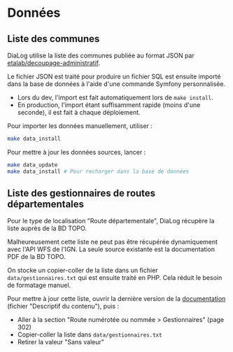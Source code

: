 # Données

## Liste des communes

DiaLog utilise la liste des communes publiée au format JSON par [etalab/decoupage-administratif](https://github.com/etalab/decoupage-administratif).

Le fichier JSON est traité pour produire un fichier SQL est ensuite importé dans la base de données à l'aide d'une commande Symfony personnalisée.

* Lors du dev, l'import est fait automatiquement lors de `make install`.
* En production, l'import étant suffisamment rapide (moins d'une seconde), il est fait à chaque déploiement.

Pour importer les données manuellement, utiliser :

```bash
make data_install
```

Pour mettre à jour les données sources, lancer :

```bash
make data_update
make data_install # Pour recharger dans la base de données
```

## Liste des gestionnaires de routes départementales

Pour le type de localisation "Route départementale", DiaLog récupère la liste auprès de la BD TOPO.

Malheureusement cette liste ne peut pas être récupérée dynamiquement avec l'API WFS de l'IGN. La seule source existante est la documentation PDF de la BD TOPO.

On stocke un copier-coller de la liste dans un fichier `data/gestionnaires.txt` qui est ensuite traité en PHP. Cela réduit le besoin de formatage manuel.

Pour mettre à jour cette liste, ouvrir la dernière version de la [documentation](https://geoservices.ign.fr/documentation/donnees/vecteur/bdtopo) (fichier "Descriptif du contenu"), puis :

* Aller à la section "Route numérotée ou nommée > Gestionnaires" (page 302)
* Copier-coller la liste dans `data/gestionnaires.txt`
* Retirer la valeur "Sans valeur"
